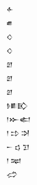 <div class='block'>
<div class='line'>𒅆</div>
<div class='line'>𒌑</div>
<div class='line'>𒄭</div>
<div class='line'>𒄭</div>
<div class='line'>𒇻</div>
<div class='line'>𒇻</div>
<div class='line'>𒇻</div>
<div class='line'>𒊩𒀾𒃼</div>
<div class='line'>𒁹𒁍𒅗</div>
<div class='line'>𒁹 𒄞 𒋫</div>
<div class='line'>𒀸 𒌓 𒋛</div>
<div class='line'>𒁹 𒉈</div>
<div class='line'>𒈤</div>
</div>